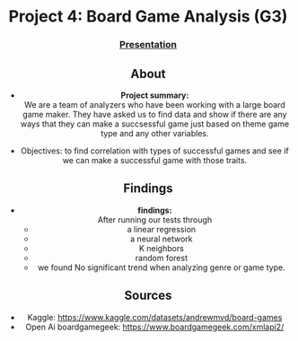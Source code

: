 <a id="readme-top"></a>
<div align='center'>
<h1 align=<'center'>Project 4: Board Game Analysis (G3)</h1>
<h3 align=<'center'><a href="https://www.canva.com/design/DAGQVVU7OnI/8cAWW35ve_iYiHY9O-c-tg/edit?utm_content=DAGQVVU7OnI&utm_campaign=designshare&utm_medium=link2&utm_source=sharebutton">Presentation</a></h3>

## About
* <b>Project summary:</b><br>
    We are a team of analyzers who have been working with a large board game maker. They have asked us to find data and show if there are any ways that they can make a succsessful game just based on theme game type and any other variables.
- Objectives: to find correlation with types of successful games and see if we can make a successful game with those traits.

## Findings
* <b>findings:</b><br>
    After running our tests through
    - a linear regression
    - a neural network
    - K neighbors
    - random forest
    - we found No significant trend when analyzing genre or game type.



## Sources
- Kaggle: https://www.kaggle.com/datasets/andrewmvd/board-games
- Open Ai boardgamegeek: https://www.boardgamegeek.com/xmlapi2/
